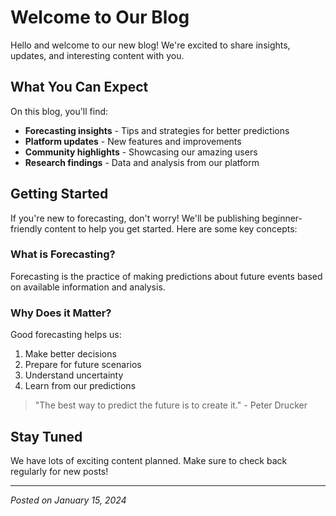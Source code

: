 # Welcome to Our Blog

Hello and welcome to our new blog! We're excited to share insights, updates, and interesting content with you.

## What You Can Expect

On this blog, you'll find:

- **Forecasting insights** - Tips and strategies for better predictions
- **Platform updates** - New features and improvements
- **Community highlights** - Showcasing our amazing users
- **Research findings** - Data and analysis from our platform

## Getting Started

If you're new to forecasting, don't worry! We'll be publishing beginner-friendly content to help you get started. Here are some key concepts:

### What is Forecasting?

Forecasting is the practice of making predictions about future events based on available information and analysis.

### Why Does it Matter?

Good forecasting helps us:
1. Make better decisions
2. Prepare for future scenarios
3. Understand uncertainty
4. Learn from our predictions

> "The best way to predict the future is to create it." - Peter Drucker

## Stay Tuned

We have lots of exciting content planned. Make sure to check back regularly for new posts!

---

*Posted on January 15, 2024*